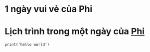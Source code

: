 # 1 ngày vui vẻ của Phi
# Lịch trình trong một ngày của [Phi](https://github.com/quangphi98)
```print(‘hello world’)```

